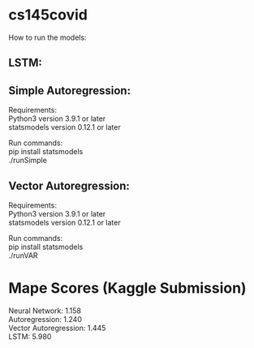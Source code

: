 # cs145covid

How to run the models:

## LSTM:

## Simple Autoregression: <br />
Requirements: <br />
Python3 version 3.9.1 or later <br />
statsmodels version 0.12.1 or later

Run commands: <br />
pip install statsmodels  <br />
./runSimple


## Vector Autoregression:
Requirements: <br />
Python3 version 3.9.1 or later <br />
statsmodels version 0.12.1 or later

Run commands: <br />
pip install statsmodels  <br />
./runVAR

# Mape Scores (Kaggle Submission)  <br />
Neural Network: 1.158  <br />
Autoregression: 1.240  <br />
Vector Autoregression: 1.445  <br />
LSTM: 5.980
